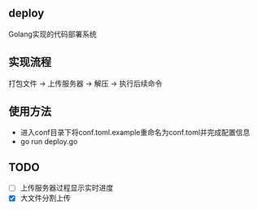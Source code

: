 ## deploy
Golang实现的代码部署系统

## 实现流程
打包文件 -> 上传服务器 -> 解压 -> 执行后续命令

## 使用方法
- 进入conf目录下将conf.toml.example重命名为conf.toml并完成配置信息
- go run deploy.go

## TODO
- [ ] 上传服务器过程显示实时进度
- [x] 大文件分割上传